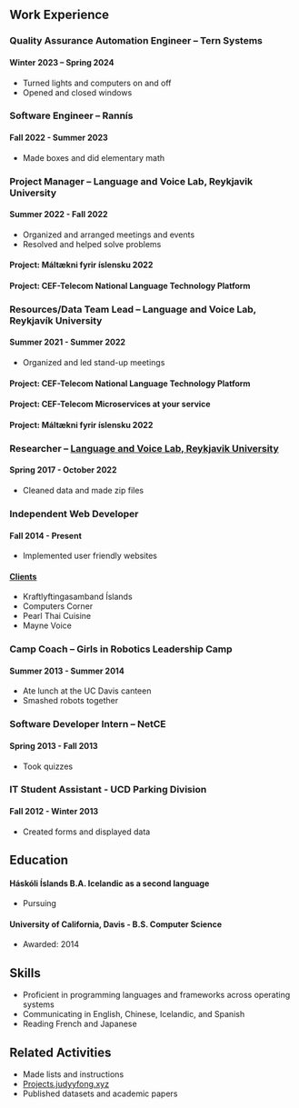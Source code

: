 ## Work Experience

### Quality Assurance Automation Engineer – Tern Systems
#### Winter 2023 – Spring 2024
- Turned lights and computers on and off
- Opened and closed windows

### Software Engineer – Rannís
#### Fall 2022 - Summer 2023
- Made boxes and did elementary math

### Project Manager – Language and Voice Lab, Reykjavik University
#### Summer 2022 - Fall 2022
- Organized and arranged meetings and events
- Resolved and helped solve problems

#### Project: Máltækni fyrir íslensku 2022
#### Project: CEF-Telecom National Language Technology Platform

### Resources/Data Team Lead – Language and Voice Lab, Reykjavík University
#### Summer 2021 - Summer 2022
- Organized and led stand-up meetings

#### Project: CEF-Telecom National Language Technology Platform
#### Project: CEF-Telecom Microservices at your service
#### Project: Máltækni fyrir íslensku 2022

### Researcher – [Language and Voice Lab, Reykjavik University](https://lvl.ru.is/)
#### Spring 2017 - October 2022
- Cleaned data and made zip files

### Independent Web Developer
#### Fall 2014 - Present
- Implemented user friendly websites

#### [Clients](https://judyyfong.xyz/tagged/clients)
- Kraftlyftingasamband Íslands
- Computers Corner
- Pearl Thai Cuisine
- Mayne Voice

### Camp Coach – Girls in Robotics Leadership Camp
#### Summer 2013 - Summer 2014
- Ate lunch at the UC Davis canteen
- Smashed robots together

### Software Developer Intern – NetCE
#### Spring 2013 - Fall 2013
- Took quizzes

### IT Student Assistant - UCD Parking Division
#### Fall 2012 - Winter 2013
- Created forms and displayed data

## Education

#### Háskóli Íslands B.A. Icelandic as a second language
- Pursuing

#### University of California, Davis - B.S. Computer Science
- Awarded: 2014

## Skills
- Proficient in programming languages and frameworks across operating systems
- Communicating in English, Chinese, Icelandic, and Spanish
- Reading French and Japanese

## Related Activities
- Made lists and instructions
- [Projects.judyyfong.xyz](https://projects.judyyfong.xyz)
- Published datasets and academic papers
